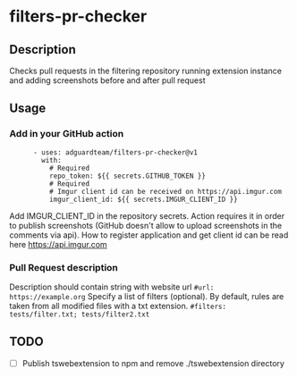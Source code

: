 # filters-pr-checker

## Description
Checks pull requests in the filtering repository running extension instance and adding screenshots before and after pull request

## Usage
### Add in your GitHub action

```
      - uses: adguardteam/filters-pr-checker@v1
        with:
          # Required
          repo_token: ${{ secrets.GITHUB_TOKEN }}
          # Required
          # Imgur client id can be received on https://api.imgur.com
          imgur_client_id: ${{ secrets.IMGUR_CLIENT_ID }}
```

Add IMGUR_CLIENT_ID in the repository secrets. Action requires it in order to publish screenshots (GitHub doesn't allow to upload screenshots in the comments via api). How to register application and get client id can be read here https://api.imgur.com

### Pull Request description
Description should contain string with website url 
`#url: https://example.org`
Specify a list of filters (optional). By default, rules are taken from all modified files with a txt extension.
`#filters: tests/filter.txt; tests/filter2.txt`

## TODO
- [ ] Publish tswebextension to npm and remove ./tswebextension directory
